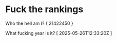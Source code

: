 # Fuck the rankings

Who the hell am I?
{ 21422450 }

What fucking year is it?
[ 2025-05-26T12:33:20Z ]
